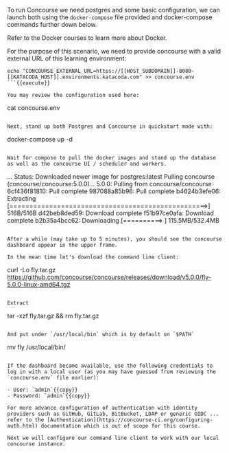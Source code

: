
To run Concourse we need postgres and some basic configuration, we can launch both using the `docker-compose` file provided and docker-compose commands further down below.

Refer to the Docker courses to learn more about Docker.

For the purpose of this scenario, we need to provide concourse with a valid external URL of this learning environment:

```
echo "CONCOURSE_EXTERNAL_URL=https://[[HOST_SUBDOMAIN]]-8080-[[KATACODA_HOST]].environments.katacoda.com" >> concourse.env
```{{execute}}

You may review the configuration used here:

```
cat concourse.env
```{{execute}}

Next, stand up both Postgres and Concourse in quickstart mode with:

```
docker-compose up -d
```{{execute}}

Wait for compose to pull the docker images and stand up the database as well as the concourse UI / scheduler and workers.

```
...
Status: Downloaded newer image for postgres:latest
Pulling concourse (concourse/concourse:5.0.0)...
5.0.0: Pulling from concourse/concourse
6cf436f81810: Pull complete
987088a85b96: Pull complete
b4624b3efe06: Extracting [==================================================>]     516B/516B
d42beb8ded59: Download complete
f51b97ce0afa: Download complete
b2b35a4bcc62: Downloading [==========>                                        ]  115.5MB/532.4MB
```{{terminal}}

After a while (may take up to 5 minutes), you should see the concourse dashboard appear in the upper frame.

In the mean time let's download the command line client:

```
curl -Lo fly.tar.gz https://github.com/concourse/concourse/releases/download/v5.0.0/fly-5.0.0-linux-amd64.tgz
```{{execute}}

Extract

```
tar -xzf fly.tar.gz && rm fly.tar.gz
```{{execute}}

And put under `/usr/local/bin` which is by default on `$PATH`

```
mv fly /usr/local/bin/
```{{execute}}

If the dashboard became available, use the following credentials to log in with a local user (as you may have guessed from reviewing the `concourse.env` file earlier):

- User: `admin`{{copy}}
- Password: `admin`{{copy}}

For more advance configuration of authentication with identity providers such as GitHub, GitLab, BitBucket, LDAP or generic OIDC ...  refer to the [Authentication](https://concourse-ci.org/configuring-auth.html) documentation which is out of scope for this course.

Next we will configure our command line client to work with our local concourse instance.
